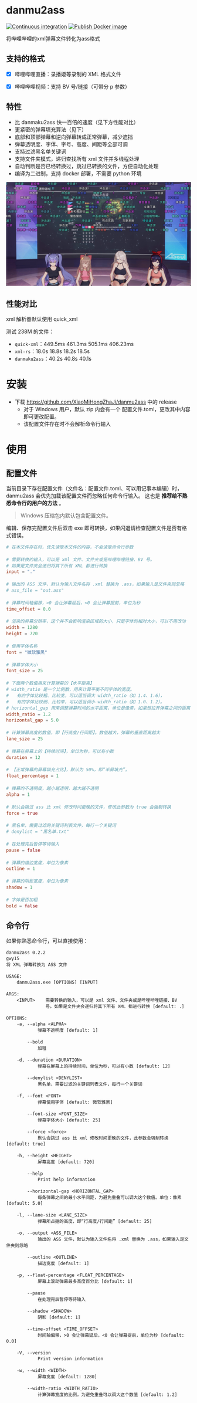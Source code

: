 # danmu2ass
[![Continuous integration](https://github.com/gwy15/danmu2ass/actions/workflows/ci.yml/badge.svg)](https://github.com/gwy15/danmu2ass/actions/workflows/ci.yml)
[![Publish Docker image](https://github.com/gwy15/danmu2ass/actions/workflows/docker.yml/badge.svg)](https://github.com/gwy15/danmu2ass/actions/workflows/docker.yml)

将哔哩哔哩的xml弹幕文件转化为ass格式

## 支持的格式
- [x] 哔哩哔哩直播：录播姬等录制的 XML 格式文件
- [x] 哔哩哔哩视频：支持 BV 号/链接（可带分 p 参数）


## 特性
- 比 danmaku2ass 快一百倍的速度（见下方性能对比）
- 更紧密的弹幕填充算法（见下）
- 底部和顶部弹幕和逆向弹幕转成正常弹幕，减少遮挡
- 弹幕透明度、字体、字号、高度、间距等全部可调
- 支持过滤黑名单关键词
- 支持文件夹模式，递归查找所有 xml 文件并多线程处理
- 自动判断是否已经转换过，跳过已转换的文件，方便自动化处理
- 编译为二进制，支持 docker 部署，不需要 python 环境

![填充算法示例](./resources/sample.png)

## 性能对比
xml 解析器默认使用 quick_xml

测试 238M 的文件：
- `quick-xml`：449.5ms 461.3ms 505.1ms 406.23ms
- `xml-rs`：18.0s 18.8s 18.2s 18.5s
- `danmaku2ass`：40.2s 40.8s 40.1s

# 安装
- 下载 https://github.com/XiaoMiHongZhaJi/danmu2ass 中的 release
    - 对于 Windows 用户，默认 zip 内会有一个 配置文件.toml，更改其中内容即可更改配置。
    - 该配置文件存在时不会解析命令行输入

# 使用
## 配置文件
当前目录下存在配置文件（文件名：配置文件.toml、可以用记事本编辑）时，
danmu2ass 会优先加载该配置文件而忽略任何命令行输入。
这也是 **推荐给不熟悉命令行的用户的方法** 。

> Windows 压缩包内默认包含配置文件。

编辑、保存完配置文件后双击 exe 即可转换，如果闪退请检查配置文件是否有格式错误。

```toml
# 在本文件存在时，优先读取本文件的内容，不会读取命令行参数

# 需要转换的输入，可以是 xml 文件、文件夹或是哔哩哔哩链接、BV 号。
# 如果是文件夹会递归将其下所有 XML 都进行转换
input = "."

# 输出的 ASS 文件，默认为输入文件名将 .xml 替换为 .ass，如果输入是文件夹则忽略
# ass_file = "out.ass"

# 弹幕时间轴偏移，>0 会让弹幕延后，<0 会让弹幕提前，单位为秒
time_offset = 0.0

# 渲染的屏幕分辨率，这个并不会影响渲染区域的大小，只是字体的相对大小，可以不用改动
width = 1280
height = 720

# 使用字体名称
font = "微软雅黑"

# 弹幕字体大小
font_size = 25

# 下面两个数值用来计算弹幕的【水平距离】
# width_ratio 是一个比例数，用来计算平衡不同字体的宽度。
#   有的字体比较粗、比较宽，可以适当调大 width_ratio（如 1.4、1.6），
#   有的字体比较细、比较窄，可以适当调小 width_ratio（如 1.0、1.2）。
# horizontal_gap 用来调整弹幕时间的水平距离，单位是像素，如果想拉开弹幕之间的距离，可以调大 horizontal_gap
width_ratio = 1.2
horizontal_gap = 5.0

# 计算弹幕高度的数值，即【行高度/行间距】。数值越大，弹幕的垂直距离越大
lane_size = 25

# 弹幕在屏幕上的【持续时间】，单位为秒，可以有小数
duration = 12

# 【正常弹幕的屏幕填充占比】，默认为 50%，即“半屏填充”。
float_percentage = 1

# 弹幕的不透明度，越小越透明，越大越不透明
alpha = 1

# 默认会跳过 ass 比 xml 修改时间更晚的文件，修改此参数为 true 会强制转换
force = true

# 黑名单，需要过滤的关键词列表文件，每行一个关键词
# denylist = "黑名单.txt"

# 在处理完后暂停等待输入
pause = false

# 弹幕的描边宽度，单位为像素
outline = 1

# 弹幕的阴影宽度，单位为像素
shadow = 1

# 字体是否加粗
bold = false
```

## 命令行
如果你熟悉命令行，可以直接使用：

```plaintext
danmu2ass 0.2.2
gwy15
将 XML 弹幕转换为 ASS 文件

USAGE:
    danmu2ass.exe [OPTIONS] [INPUT]

ARGS:
    <INPUT>    需要转换的输入，可以是 xml 文件、文件夹或是哔哩哔哩链接、BV
               号。如果是文件夹会递归将其下所有 XML 都进行转换 [default: .]

OPTIONS:
    -a, --alpha <ALPHA>
            弹幕不透明度 [default: 1]

        --bold
            加粗

    -d, --duration <DURATION>
            弹幕在屏幕上的持续时间，单位为秒，可以有小数 [default: 12]

        --denylist <DENYLIST>
            黑名单，需要过滤的关键词列表文件，每行一个关键词

    -f, --font <FONT>
            弹幕使用字体 [default: 微软雅黑]

        --font-size <FONT_SIZE>
            弹幕字体大小 [default: 25]

        --force <force>
            默认会跳过 ass 比 xml 修改时间更晚的文件，此参数会强制转换 [default: true]

    -h, --height <HEIGHT>
            屏幕高度 [default: 720]

        --help
            Print help information

        --horizontal-gap <HORIZONTAL_GAP>
            每条弹幕之间的最小水平间距，为避免重叠可以调大这个数值。单位：像素 [default: 5.0]

    -l, --lane-size <LANE_SIZE>
            弹幕所占据的高度，即“行高度/行间距” [default: 25]

    -o, --output <ASS_FILE>
            输出的 ASS 文件，默认为输入文件名将 .xml 替换为 .ass，如果输入是文件夹则忽略

        --outline <OUTLINE>
            描边宽度 [default: 1]

    -p, --float-percentage <FLOAT_PERCENTAGE>
            屏幕上滚动弹幕最多高度百分比 [default: 1]

        --pause
            在处理完后暂停等待输入

        --shadow <SHADOW>
            阴影 [default: 1]

        --time-offset <TIME_OFFSET>
            时间轴偏移，>0 会让弹幕延后，<0 会让弹幕提前，单位为秒 [default: 0.0]

    -V, --version
            Print version information

    -w, --width <WIDTH>
            屏幕宽度 [default: 1280]

        --width-ratio <WIDTH_RATIO>
            计算弹幕宽度的比例，为避免重叠可以调大这个数值 [default: 1.2]
```
